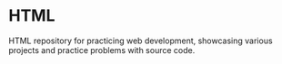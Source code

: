# HTML
HTML repository for practicing web development, showcasing various projects and practice problems with source code.
